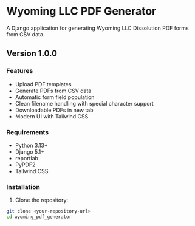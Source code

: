 # Wyoming LLC PDF Generator

A Django application for generating Wyoming LLC Dissolution PDF forms from CSV data.

## Version 1.0.0

### Features
- Upload PDF templates
- Generate PDFs from CSV data
- Automatic form field population
- Clean filename handling with special character support
- Downloadable PDFs in new tab
- Modern UI with Tailwind CSS

### Requirements
- Python 3.13+
- Django 5.1+
- reportlab
- PyPDF2
- Tailwind CSS

### Installation
1. Clone the repository:
```bash
git clone <your-repository-url>
cd wyoming_pdf_generator
